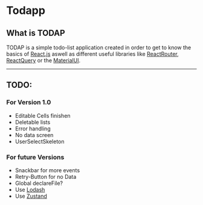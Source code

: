 # Todapp

## What is TODAP

TODAP is a simple todo-list application created in order to get to know the basics of [React.js](https://react.dev/) aswell as different useful libraries like [ReactRouter](https://reactrouter.com/en/main), [ReactQuery](https://tanstack.com/query/latest) or the [MaterialUI](https://mui.com/).

---

## TODO:

### For Version 1.0

- Editable Cells finishen
- Deletable lists
- Error handling
- No data screen
- UserSelectSkeleton

### For future Versions

- Snackbar for more events
- Retry-Button for no Data
- Global declareFile?
- Use [Lodash](https://lodash.com/)
- Use [Zustand](https://docs.pmnd.rs/zustand/getting-started/introduction)
